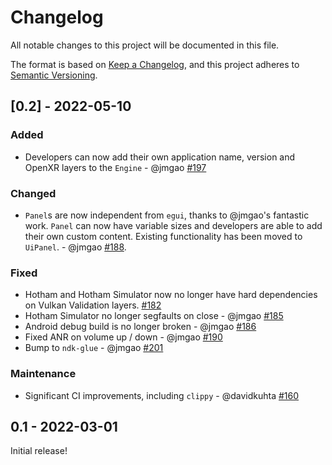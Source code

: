 # Changelog
All notable changes to this project will be documented in this file.

The format is based on [Keep a Changelog](https://keepachangelog.com/en/1.0.0/),
and this project adheres to [Semantic Versioning](https://semver.org/spec/v2.0.0.html).


## [0.2] - 2022-05-10
### Added
- Developers can now add their own application name, version and OpenXR layers to the `Engine` - @jmgao [#197](https://github.com/leetvr/hotham/pull/197)

### Changed
- `Panel`s are now independent from `egui`, thanks to @jmgao's fantastic work. `Panel` can now have variable sizes and developers are able to add their own custom content. Existing functionality has been moved to `UiPanel`. -  @jmgao [#188](https://github.com/leetvr/hotham/issues/188).

### Fixed
- Hotham and Hotham Simulator now no longer have hard dependencies on Vulkan Validation layers. [#182](https://github.com/leetvr/hotham/issues/182)
- Hotham Simulator no longer segfaults on close - @jmgao [#185](https://github.com/leetvr/hotham/issues/185)
- Android debug build is no longer broken - @jmgao [#186](https://github.com/leetvr/hotham/issues/186)
- Fixed ANR on volume up / down - @jmgao [#190](https://github.com/leetvr/hotham/issues/190)
- Bump to `ndk-glue` - @jmgao [#201](https://github.com/leetvr/hotham/issues/201)

### Maintenance
- Significant CI improvements, including `clippy` - @davidkuhta [#160](https://github.com/leetvr/hotham/issues/160)


## 0.1 - 2022-03-01
Initial release!